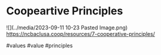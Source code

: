 # Coopeartive Principles

![](../media/2023-09-11 10-23 Pasted Image.png)
https://ncbaclusa.coop/resources/7-cooperative-principles/

#values #value #principles
